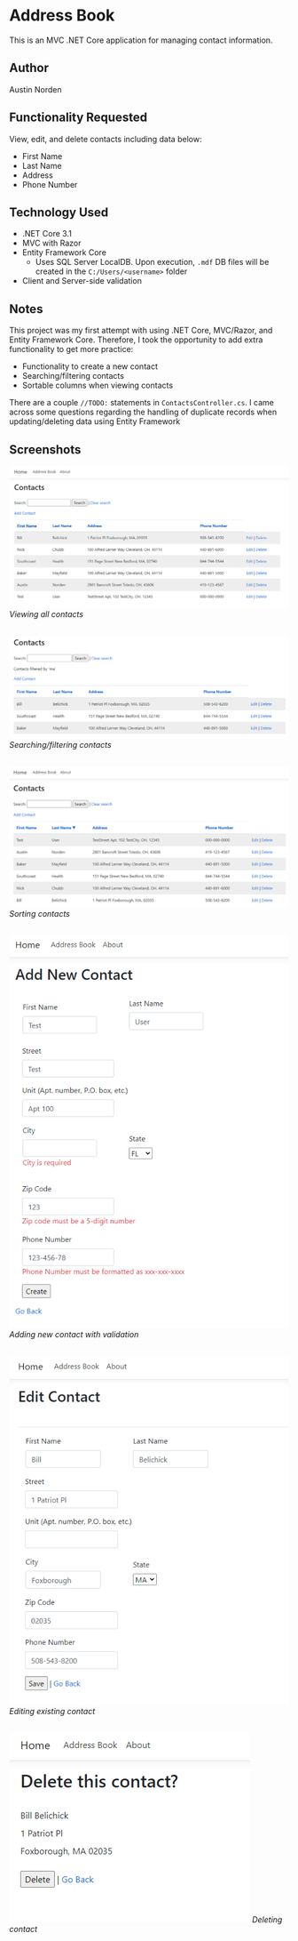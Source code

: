 # Address Book
This is an MVC .NET Core application for managing contact information.

## Author
Austin Norden

## Functionality Requested
View, edit, and delete contacts including data below:
* First Name
* Last Name
* Address
* Phone Number

## Technology Used
* .NET Core 3.1
* MVC with Razor
* Entity Framework Core
    * Uses SQL Server LocalDB. Upon execution, ```.mdf``` DB files will be created in the ```C:/Users/<username>``` folder
* Client and Server-side validation

## Notes
This project was my first attempt with using .NET Core, MVC/Razor, and Entity Framework Core. Therefore, I took the opportunity to add extra functionality to get more practice:
* Functionality to create a new contact
* Searching/filtering contacts
* Sortable columns when viewing contacts

There are a couple ```//TODO:``` statements in ```ContactsController.cs```.  I came across some questions regarding the handling of duplicate records when updating/deleting data using Entity Framework

## Screenshots
![alt text](AddressBook/Images/all_contacts.PNG "Viewing all contacts")
*Viewing all contacts*
<br><br>

![alt text](AddressBook/Images/all_contacts_filtered.PNG "Searching/filtering contacts")
*Searching/filtering contacts*
<br><br>

![alt text](AddressBook/Images/all_contacts_sorted_last_name_desc.PNG "Sorting contacts")
*Sorting contacts*
<br><br>

![alt text](AddressBook/Images/add_new_validation.PNG "Adding new contact with validation")
*Adding new contact with validation*
<br><br>

![alt text](AddressBook/Images/edit_contact.PNG "Editing existing contact")
*Editing existing contact*
<br><br>

![alt text](AddressBook/Images/delete_contact.PNG "Deleting  contact")
*Deleting contact*
